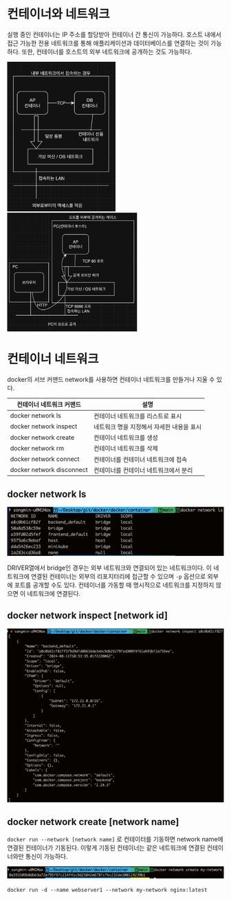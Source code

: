 # 컨테이너와 네트워크

실행 중인 컨테이너는 IP 주소를 할당받아 컨테이너 간 통신이 가능하다.
호스트 내에서 접근 가능한 전용 네트워크를 통해 애플리케이션과 데이터베이스를 연결하는 것이 가능하다.
또한, 컨테이너를 호스트의 외부 네트워크에 공개하는 것도 가능하다.

<img src='./img/1.png' width='50%'>

<img src='./img/2.png' width='60%'>

# 컨테이너 네트워크

docker의 서브 커맨드 network를 사용하면 컨테이너 네트워크를 만들거나 지울 수 있다.

| 컨테이너 네트워크 커맨드  | 설명                                      |
| ------------------------- | ----------------------------------------- |
| docker network ls         | 컨테이너 네트워크를 리스트로 표시         |
| docker network inspect    | 네트워크 명을 지정해서 자세한 내용을 표시 |
| docker network create     | 컨테이너 네트워크를 생성                  |
| docker network rm         | 컨테이너 네트워크를 삭제                  |
| docker network connect    | 컨테이너를 컨테이너 네트워크에 접속       |
| docker network disconnect | 컨테이너를 컨테이너 네트워크에서 분리     |

## docker network ls

<img src='./img/3.png'>

DRIVER열에서 bridge인 경우는 외부 네트워크와 연결되어 있는 네트워크이다.
이 네트워크에 연결된 컨테이너는 외부의 리포지터리에 접근할 수 있으며 `-p` 옵션으로 외부에 포트를 공개할 수도 있다.
컨테이너를 가동할 때 명시적으로 네트워크를 지정하지 않으면 이 네트워크에 연결된다.

## docker network inspect [network id]

<img src='./img/4.png'>

## docker network create [network name]

`docker run --network [network name]` 로 컨테이터를 기동하면 network name에 연결된 컨테이너가 기동된다.
이렇게 기동된 컨테이너는 같은 네트워크에 연결된 컨테이너와만 통신이 가능하다.

<img src='./img/5.png'>

`docker run -d --name webserver1 --network my-network nginx:latest`
